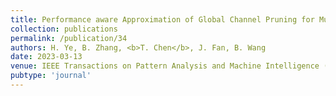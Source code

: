 ```yaml
---
title: Performance aware Approximation of Global Channel Pruning for Multitask CNNs
collection: publications
permalink: /publication/34
authors: H. Ye, B. Zhang, <b>T. Chen</b>, J. Fan, B. Wang
date: 2023-03-13
venue: IEEE Transactions on Pattern Analysis and Machine Intelligence (T-PAMI)
pubtype: 'journal'
---
```


<!-- paperurl: 'http://academicpages.github.io/files/paper1.pdf'
citation: 'Your Name, You. (2009). &quot;Paper Title Number 1.&quot; <i>Journal 1</i>. 1(1).' -->
<!-- [Download paper here](http://academicpages.github.io/files/paper1.pdf) -->
